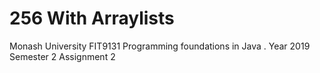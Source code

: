 # 256 With Arraylists
Monash University FIT9131 Programming foundations in Java . Year 2019 Semester 2 Assignment 2
